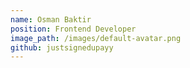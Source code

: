 ```yaml
---
name: Osman Baktir
position: Frontend Developer
image_path: /images/default-avatar.png
github: justsignedupayy
---
```


